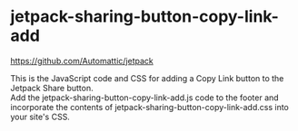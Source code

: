 # jetpack-sharing-button-copy-link-add  
https://github.com/Automattic/jetpack  

This is the JavaScript code and CSS for adding a Copy Link button to the Jetpack Share button.  
Add the jetpack-sharing-button-copy-link-add.js code to the footer and incorporate the contents of jetpack-sharing-button-copy-link-add.css into your site's CSS.
